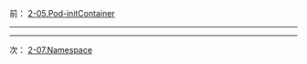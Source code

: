 前： [2-05.Pod-initContainer](2-05.Pod-initContainer.md)  

---

---

次： [2-07.Namespace](2-07.Namespace.md)  